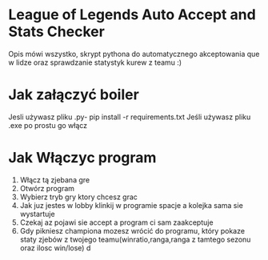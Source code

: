 # League of Legends Auto Accept and Stats Checker 
Opis mówi wszystko, skrypt pythona do automatycznego akceptowania que w lidze oraz sprawdzanie statystyk kurew z teamu :)
# Jak załączyć boiler
Jesli używasz pliku .py- pip install -r requirements.txt
Jeśli używasz pliku .exe po prostu go włącz
# Jak Włączyc program
1. Włącz tą zjebana gre
2. Otwórz program
3. Wybierz tryb gry ktory chcesz grac
4. Jak juz jestes w lobby klinkij w programie spacje a kolejka sama sie wystartuje
5. Czekaj az pojawi sie accept a program ci sam zaakceptuje
6. Gdy pikniesz championa mozesz wrócić do programu, który pokaze staty zjebów z twojego teamu(winratio,ranga,ranga z tamtego sezonu oraz ilosc win/lose) d